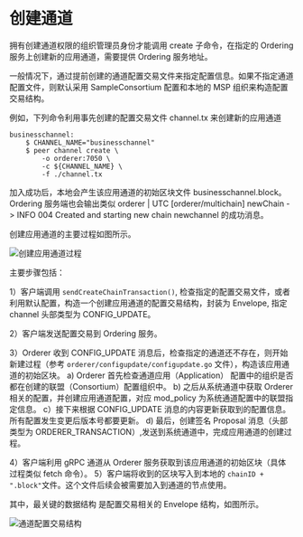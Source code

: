 # 创建通道

拥有创建通道权限的组织管理员身份才能调用 create 子命令，在指定的 Ordering 服务上创建新的应用通道，需要提供 Ordering 服务地址。

一般情况下，通过提前创建的通道配置交易文件来指定配置信息。如果不指定通道配置文件，则默认采用 SampleConsortium 配置和本地的 MSP 组织来构造配置交易结构。

例如，下列命令利用事先创建的配置交易文件 channel.tx 来创建新的应用通道 

```
businesschannel:
    $ CHANNEL_NAME="businesschannel"
    $ peer channel create \
        -o orderer:7050 \
        -c ${CHANNEL_NAME} \
        -f ./channel.tx
```

加入成功后，本地会产生该应用通道的初始区块文件 businesschannel.block。Ordering 服务端也会输出类似 orderer | UTC [orderer/multichain] newChain -> INFO 004 Created and starting new chain newchannel 的成功消息。

创建应用通道的主要过程如图所示。

![创建应用通道过程](http://oioe30uk4.bkt.clouddn.com/%E5%88%9B%E5%BB%BA%E5%BA%94%E7%94%A8%E9%80%9A%E9%81%93%E8%BF%87%E7%A8%8B.png)

主要步骤包括：

1）客户端调用 `sendCreateChainTransaction()`, 检查指定的配置交易文件，或者利用默认配置，构造一个创建应用通道的配置交易结构，封装为 Envelope, 指定 channel 头部类型为 CONFIG_UPDATE。

2）客户端发送配置交易到 Ordering 服务。

3）Orderer 收到 CONFIG_UPDATE 消息后，检查指定的通道还不存在，则开始新建过程（参考 `orderer/configupdate/configupdate.go` 文件），构造该应用通道的初始区块。
    a) Orderer 首先检查通道应用（Application） 配置中的组织是否都在创建的联盟（Consortium）配置组织中。
    b) 之后从系统通道中获取 Orderer 相关的配置，并创建应用通道配置，对应 mod_policy 为系统通道配置中的联盟指定信息。
    c）接下来根据 CONFIG_UPDATE 消息的内容更新获取到的配置信息。所有配置发生变更后版本号都要更新。
    d) 最后，创建签名 Proposal 消息（头部类型为 ORDERER_TRANSACTION）,发送到系统通道中，完成应用通道的创建过程。

4）客户端利用 gRPC 通道从 Orderer 服务获取到该应用通道的初始区块（具体过程类似 fetch 命令）。
5）客户端将收到的区块写入到本地的 `chainID + ".block"`文件。这个文件后续会被需要加入到通道的节点使用。

其中，最关键的数据结构 是配置交易相关的 Envelope 结构，如图所示。

![通道配置交易结构](http://oioe30uk4.bkt.clouddn.com/%E9%80%9A%E9%81%93%E9%85%8D%E7%BD%AE%E4%BA%A4%E6%98%93%E7%BB%93%E6%9E%84.png)